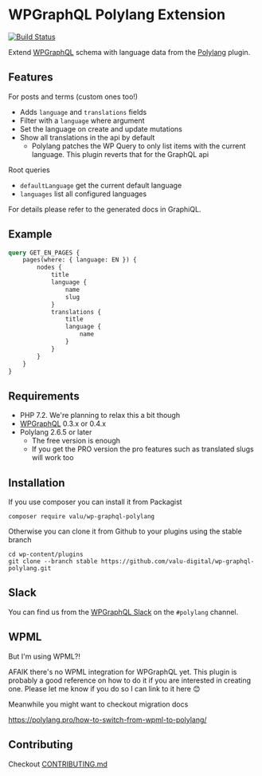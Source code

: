 # WPGraphQL Polylang Extension

[![Build Status](https://travis-ci.org/valu-digital/wp-graphql-polylang.svg?branch=master)](https://travis-ci.org/valu-digital/wp-graphql-polylang)

Extend [WPGraphQL](https://www.wpgraphql.com/) schema with language data from
the [Polylang](https://polylang.pro/) plugin.

## Features

For posts and terms (custom ones too!)

-   Adds `language` and `translations` fields
-   Filter with a `language` where argument
-   Set the language on create and update mutations
-   Show all translations in the api by default
    -   Polylang patches the WP Query to only list items with the current
        language. This plugin reverts that for the GraphQL api

Root queries

-   `defaultLanguage` get the current default language
-   `languages` list all configured languages

For details please refer to the generated docs in GraphiQL.

## Example

```graphql
query GET_EN_PAGES {
    pages(where: { language: EN }) {
        nodes {
            title
            language {
                name
                slug
            }
            translations {
                title
                language {
                    name
                }
            }
        }
    }
}
```

## Requirements

-   PHP 7.2. We're planning to relax this a bit though
-   [WPGraphQL][] 0.3.x or 0.4.x
-   Polylang 2.6.5 or later
    -   The free version is enough
    -   If you get the PRO version the pro features such as translated slugs will work too

[pll_context]: https://github.com/polylang/polylang/commit/2203b9e16532797fa530f9b73024b53885d728ef
[polylang-github]: https://github.com/polylang/polylang
[wpgraphql]: https://github.com/wp-graphql/wp-graphql/releases

## Installation

If you use composer you can install it from Packagist

    composer require valu/wp-graphql-polylang

Otherwise you can clone it from Github to your plugins using the stable branch

    cd wp-content/plugins
    git clone --branch stable https://github.com/valu-digital/wp-graphql-polylang.git

## Slack

You can find us from the [WPGraphQL Slack][slack] on the `#polylang` channel.

[slack]: https://wpgql-slack.herokuapp.com/

## WPML

But I'm using WPML?!

AFAIK there's no WPML integration for WPGraphQL yet.
This plugin is probably a good reference on how to do it if you are interested in creating one.
Please let me know if you do so I can link to it here 😊

Meanwhile you might want to checkout migration docs

<https://polylang.pro/how-to-switch-from-wpml-to-polylang/>

## Contributing

Checkout [CONTRIBUTING.md](CONTRIBUTING.md)
